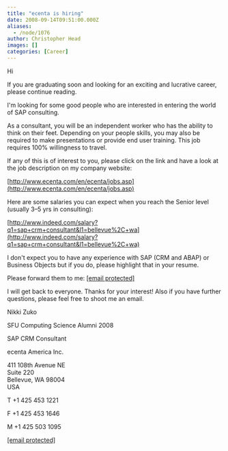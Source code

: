 ```yaml
---
title: "ecenta is hiring"
date: 2008-09-14T09:51:00.000Z
aliases:
  - /node/1076
author: Christopher Head
images: []
categories: [Career]
---
```


Hi

If you are graduating soon and looking for an exciting and lucrative career, please continue reading.

I'm looking for some good people who are interested in entering the world of SAP consulting.

As a consultant, you will be an independent worker who has the ability to think on their feet. Depending on your people skills, you may also be required to make presentations or provide end user training. This job requires 100% willingness to travel.

If any of this is of interest to you, please click on the link and have a look at the job description on my company website:

[http://www.ecenta.com/en/ecenta/jobs.asp](http://www.ecenta.com/en/ecenta/jobs.asp)

Here are some salaries you can expect when you reach the Senior level (usually 3–5 yrs in consulting):

[http://www.indeed.com/salary?q1=sap+crm+consultant&l1=bellevue%2C+wa](http://www.indeed.com/salary?q1=sap+crm+consultant&l1=bellevue%2C+wa)

I don't expect you to have any experience with SAP (CRM and ABAP) or Business Objects but if you do, please highlight that in your resume.

Please forward them to me: [\[email protected\]](/cdn-cgi/l/email-protection#fe9097959597d0848b9591be9b9d9b908a9fd09d9193)

I will get back to everyone. Thanks for your interest! Also if you have further questions, please feel free to shoot me an email.

Nikki Zuko

SFU Computing Science Alumni 2008

SAP CRM Consultant

ecenta America Inc.

411 108th Avenue NE \
Suite 220 \
Bellevue, WA 98004 \
USA

T +1 425 453 1221

F +1 425 453 1646

M +1 425 503 1095

[\[email protected\]](/cdn-cgi/l/email-protection#f7999e9c9c9ed98d829c98b7929492998396d994989a)
